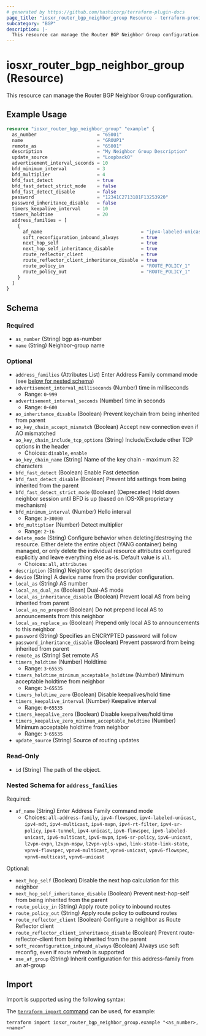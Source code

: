 ```yaml
---
# generated by https://github.com/hashicorp/terraform-plugin-docs
page_title: "iosxr_router_bgp_neighbor_group Resource - terraform-provider-iosxr"
subcategory: "BGP"
description: |-
  This resource can manage the Router BGP Neighbor Group configuration.
---
```


# iosxr_router_bgp_neighbor_group (Resource)

This resource can manage the Router BGP Neighbor Group configuration.

## Example Usage

```terraform
resource "iosxr_router_bgp_neighbor_group" "example" {
  as_number                      = "65001"
  name                           = "GROUP1"
  remote_as                      = "65001"
  description                    = "My Neighbor Group Description"
  update_source                  = "Loopback0"
  advertisement_interval_seconds = 10
  bfd_minimum_interval           = 3
  bfd_multiplier                 = 4
  bfd_fast_detect                = true
  bfd_fast_detect_strict_mode    = false
  bfd_fast_detect_disable        = false
  password                       = "12341C2713181F13253920"
  password_inheritance_disable   = false
  timers_keepalive_interval      = 10
  timers_holdtime                = 20
  address_families = [
    {
      af_name                                    = "ipv4-labeled-unicast"
      soft_reconfiguration_inbound_always        = true
      next_hop_self                              = true
      next_hop_self_inheritance_disable          = true
      route_reflector_client                     = true
      route_reflector_client_inheritance_disable = true
      route_policy_in                            = "ROUTE_POLICY_1"
      route_policy_out                           = "ROUTE_POLICY_1"
    }
  ]
}
```

<!-- schema generated by tfplugindocs -->
## Schema

### Required

- `as_number` (String) bgp as-number
- `name` (String) Neighbor-group name

### Optional

- `address_families` (Attributes List) Enter Address Family command mode (see [below for nested schema](#nestedatt--address_families))
- `advertisement_interval_milliseconds` (Number) time in milliseconds
  - Range: `0`-`999`
- `advertisement_interval_seconds` (Number) time in seconds
  - Range: `0`-`600`
- `ao_inheritance_disable` (Boolean) Prevent keychain from being inherited from parent
- `ao_key_chain_accept_mismatch` (Boolean) Accept new connection even if AO mismatched
- `ao_key_chain_include_tcp_options` (String) Include/Exclude other TCP options in the header
  - Choices: `disable`, `enable`
- `ao_key_chain_name` (String) Name of the key chain - maximum 32 characters
- `bfd_fast_detect` (Boolean) Enable Fast detection
- `bfd_fast_detect_disable` (Boolean) Prevent bfd settings from being inherited from the parent
- `bfd_fast_detect_strict_mode` (Boolean) (Deprecated) Hold down neighbor session until BFD is up (based on IOS-XR proprietary mechanism)
- `bfd_minimum_interval` (Number) Hello interval
  - Range: `3`-`30000`
- `bfd_multiplier` (Number) Detect multiplier
  - Range: `2`-`16`
- `delete_mode` (String) Configure behavior when deleting/destroying the resource. Either delete the entire object (YANG container) being managed, or only delete the individual resource attributes configured explicitly and leave everything else as-is. Default value is `all`.
  - Choices: `all`, `attributes`
- `description` (String) Neighbor specific description
- `device` (String) A device name from the provider configuration.
- `local_as` (String) AS number
- `local_as_dual_as` (Boolean) Dual-AS mode
- `local_as_inheritance_disable` (Boolean) Prevent local AS from being inherited from parent
- `local_as_no_prepend` (Boolean) Do not prepend local AS to announcements from this neighbor
- `local_as_replace_as` (Boolean) Prepend only local AS to announcements to this neighbor
- `password` (String) Specifies an ENCRYPTED password will follow
- `password_inheritance_disable` (Boolean) Prevent password from being inherited from parent
- `remote_as` (String) Set remote AS
- `timers_holdtime` (Number) Holdtime
  - Range: `3`-`65535`
- `timers_holdtime_minimum_acceptable_holdtime` (Number) Minimum acceptable holdtime from neighbor
  - Range: `3`-`65535`
- `timers_holdtime_zero` (Boolean) Disable keepalives/hold time
- `timers_keepalive_interval` (Number) Keepalive interval
  - Range: `0`-`65535`
- `timers_keepalive_zero` (Boolean) Disable keepalives/hold time
- `timers_keepalive_zero_minimum_acceptable_holdtime` (Number) Minimum acceptable holdtime from neighbor
  - Range: `3`-`65535`
- `update_source` (String) Source of routing updates

### Read-Only

- `id` (String) The path of the object.

<a id="nestedatt--address_families"></a>
### Nested Schema for `address_families`

Required:

- `af_name` (String) Enter Address Family command mode
  - Choices: `all-address-family`, `ipv4-flowspec`, `ipv4-labeled-unicast`, `ipv4-mdt`, `ipv4-multicast`, `ipv4-mvpn`, `ipv4-rt-filter`, `ipv4-sr-policy`, `ipv4-tunnel`, `ipv4-unicast`, `ipv6-flowspec`, `ipv6-labeled-unicast`, `ipv6-multicast`, `ipv6-mvpn`, `ipv6-sr-policy`, `ipv6-unicast`, `l2vpn-evpn`, `l2vpn-mspw`, `l2vpn-vpls-vpws`, `link-state-link-state`, `vpnv4-flowspec`, `vpnv4-multicast`, `vpnv4-unicast`, `vpnv6-flowspec`, `vpnv6-multicast`, `vpnv6-unicast`

Optional:

- `next_hop_self` (Boolean) Disable the next hop calculation for this neighbor
- `next_hop_self_inheritance_disable` (Boolean) Prevent next-hop-self from being inherited from the parent
- `route_policy_in` (String) Apply route policy to inbound routes
- `route_policy_out` (String) Apply route policy to outbound routes
- `route_reflector_client` (Boolean) Configure a neighbor as Route Reflector client
- `route_reflector_client_inheritance_disable` (Boolean) Prevent route-reflector-client from being inherited from the parent
- `soft_reconfiguration_inbound_always` (Boolean) Always use soft reconfig, even if route refresh is supported
- `use_af_group` (String) Inherit configuration for this address-family from an af-group

## Import

Import is supported using the following syntax:

The [`terraform import` command](https://developer.hashicorp.com/terraform/cli/commands/import) can be used, for example:

```shell
terraform import iosxr_router_bgp_neighbor_group.example "<as_number>,<name>"
```
